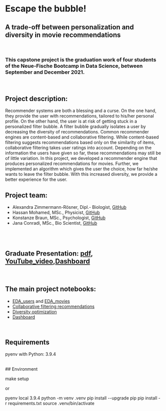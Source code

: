 



# Escape the bubble! 
## A trade-off between personalization and diversity in movie recommendations

<br>

### This capstone project is the graduation work of four students of the Neue-Fische Bootcamp in Data Science, between September and December 2021. 

<br>

## Project description:

Recommender systems are both a blessing and a curse. On the one hand, they provide the user with recommendations, tailored to his/her personal profile. On the other hand, the user is at risk of getting stuck in a personalized filter bubble.
A filter bubble gradually isolates a user by decreasing the diversity of recommendations.
Common recommender engines are content-based and collaborative filtering. While content-based filtering suggests recommendations based only on the similarity of items, collaborative filtering takes user ratings into account. Depending on the information the users have given so far, these recommendations may still be of little variation. 
In this project, we developed a recommender engine that produces personalized recommendations for movies. Further, we implemented an algorithm which gives the user the choice, how far he/she wants to leave the filter bubble. With this increased diversity, we provide a better experience for the user.



## Project team:
- Alexandra Zimmermann-Rösner, Dipl.- Biologist, [GitHub](https://github.com/AlexaZiRo/)
- Hassan Mohamed, MSc., Physicist, [GitHub](https://github.com/flux511/)
- Konstanze Braun, MSc., Psychologist, [GitHub](https://github.com/konni-b/)
- Jana Conradi, MSc.,  Bio Scientist, [GitHub](https://github.com/JanaConradi/) 



<br>


<br> 

## Graduate Presentation: [pdf](https://github.com/flux511/recommender-system-capstone/blob/main/presentation/Escape_the_bubble_presentation.pdf), [YouTube_video](https://www.youtube.com/watch?v=U-Fmn2jkK7w&t=834s),[Dashboard](https://dashboard-movie.herokuapp.com/)



<br>

## The main project notebooks:
- [EDA_users](https://github.com/flux511/recommender-system-capstone/blob/main/notebooks/1_EDA_Users.ipynb) and [EDA_movies](https://github.com/flux511/recommender-system-capstone/blob/main/notebooks/1_EDA_Movies.ipynb)
- [Collaborative filtering recommendations](https://github.com/flux511/recommender-system-capstone/blob/main/notebooks/6_top_n_recommendations.ipynb)
- [Diversity optimization](https://github.com/flux511/recommender-system-capstone/blob/main/notebooks/9b_optimizing_diversity.ipynb) 
- [Dashboard](https://github.com/flux511/recommender-system-capstone/blob/main/notebooks/8b_Dashboard.ipynb)  

<br>

## Requirements
pyenv with Python: 3.9.4

<br>
## Environment

make setup

or

pyenv local 3.9.4
python -m venv .venv
pip install --upgrade pip
pip install -r requirements.txt
source .venv/bin/activate
